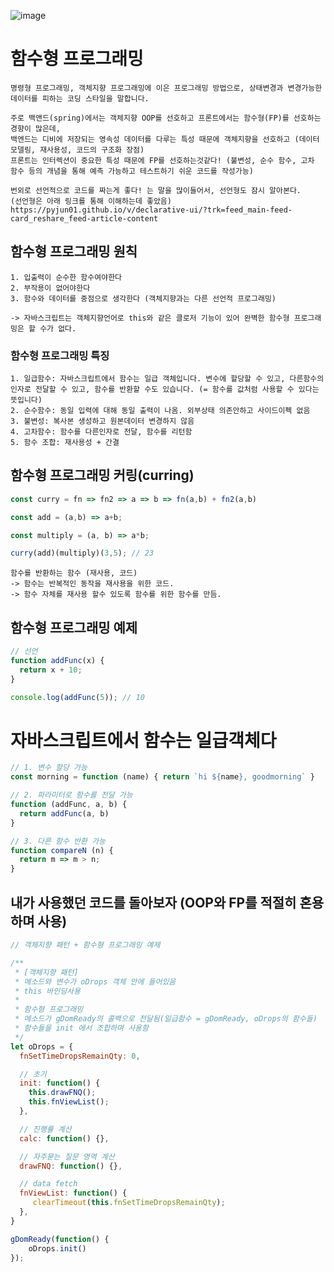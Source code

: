 ![image](https://github.com/KoGaYoung/JS-study/assets/36693355/01d12adf-3769-43ca-a893-47289d210993)

# 함수형 프로그래밍
~~~
명령형 프로그래밍, 객체지향 프로그래밍에 이은 프로그래밍 방법으로, 상태변경과 변경가능한 데이터를 피하는 코딩 스타일을 말합니다.

주로 백앤드(spring)에서는 객체지향 OOP를 선호하고 프론트에서는 함수형(FP)를 선호하는 경향이 많은데,
백엔드는 디비에 저장되는 영속성 데이터를 다루는 특성 때문에 객체지향을 선호하고 (데이터 모델링, 재사용성, 코드의 구조화 장점)
프론트는 인터렉션이 중요한 특성 때문에 FP를 선호하는것같다! (불변성, 순수 함수, 고차 함수 등의 개념을 통해 예측 가능하고 테스트하기 쉬운 코드를 작성가능)
~~~

~~~
번외로 선언적으로 코드를 짜는게 좋다! 는 말을 많이들어서, 선언형도 잠시 알아본다.
(선언형은 아래 링크를 통해 이해하는데 좋았음)
https://pyjun01.github.io/v/declarative-ui/?trk=feed_main-feed-card_reshare_feed-article-content
~~~

## 함수형 프로그래밍 원칙
~~~
1. 입출력이 순수한 함수여야한다
2. 부작용이 없어야한다
3. 함수와 데이터를 중점으로 생각한다 (객체지향과는 다른 선언적 프로그래밍)

-> 자바스크립트는 객체지향언어로 this와 같은 클로저 기능이 있어 완벽한 함수형 프로그래밍은 할 수가 없다.
~~~

### 함수형 프로그래밍 특징
~~~
1. 일급함수: 자바스크립트에서 함수는 일급 객체입니다. 변수에 할당할 수 있고, 다른함수의 인자로 전달할 수 있고, 함수를 반환할 수도 있습니다. (= 함수를 값처럼 사용할 수 있다는 뜻입니다)
2. 순수함수: 동일 입력에 대해 동일 출력이 나옴. 외부상태 의존안하고 사이드이펙 없음
3. 불변성: 복사본 생성하고 원본데이터 변경하지 않음
4. 고차함수: 함수를 다른인자로 전달, 함수를 리턴함
5. 함수 조합: 재사용성 + 간결
~~~

## 함수형 프로그래밍 커링(curring)
~~~js
const curry = fn => fn2 => a => b => fn(a,b) + fn2(a,b)

const add = (a,b) => a+b;

const multiply = (a, b) => a*b;

curry(add)(multiply)(3,5); // 23
~~~
~~~
함수를 반환하는 함수 (재사용, 코드)
-> 함수는 반복적인 동작을 재사용을 위한 코드.
-> 함수 자체를 재사용 할수 있도록 함수를 위한 함수를 만듬.
~~~
## 함수형 프로그래밍 예제
~~~javascript
// 선언
function addFunc(x) {
  return x + 10;
}

console.log(addFunc(5)); // 10
~~~

# 자바스크립트에서 함수는 일급객체다
~~~javascript
// 1. 변수 할당 가능
const morning = function (name) { return `hi ${name}, goodmorning` }

// 2. 파라미터로 함수를 전달 가능
function (addFunc, a, b) {
  return addFunc(a, b)
}

// 3. 다른 함수 반환 가능
function compareN (n) {
  return m => m > n;
}
~~~

## 내가 사용했던 코드를 돌아보자 (OOP와 FP를 적절히 혼용하며 사용)
~~~javascript
// 객체지향 패턴 + 함수형 프로그래밍 예제

/**
 * [객체지향 패턴]
 * 메소드와 변수가 oDrops 객체 안에 들어있음
 * this 바인딩사용
 * 
 * 함수형 프로그래밍
 * 메소드가 gDomReady의 콜백으로 전달됨(일급함수 = gDomReady, oDrops의 함수들)
 * 함수들을 init 에서 조합하며 사용함
 */
let oDrops = {
  fnSetTimeDropsRemainQty: 0,

  // 초기
  init: function() {
    this.drawFNQ();
    this.fnViewList();
  },

  // 진행률 계산
  calc: function() {},

  // 자주묻는 질문 영역 계산
  drawFNQ: function() {},

  // data fetch
  fnViewList: function() {
     clearTimeout(this.fnSetTimeDropsRemainQty);
  },
}

gDomReady(function() {
    oDrops.init()
});
~~~
